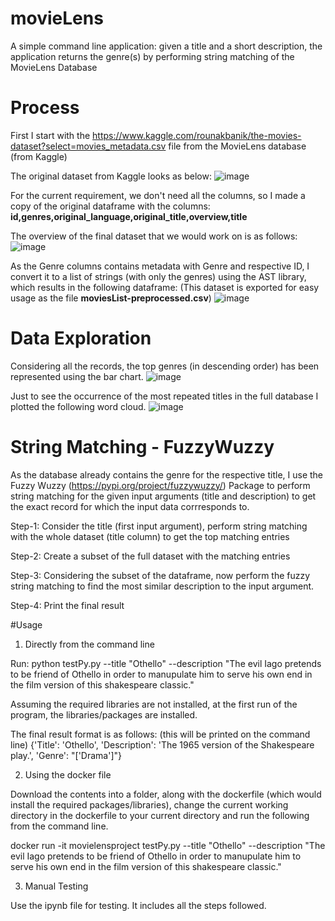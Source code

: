 # movieLens
A simple command line application: given a title and a short description, the application returns the genre(s) by performing string matching of the MovieLens Database

# Process
First I start with the https://www.kaggle.com/rounakbanik/the-movies-dataset?select=movies_metadata.csv file from the MovieLens database (from Kaggle)

The original dataset from Kaggle looks as below: 
![image](https://user-images.githubusercontent.com/34402162/123810815-fe982080-d8f2-11eb-917c-0fa2226c97e7.png)

For the current requirement, we don't need all the columns, so I made a copy of the original dataframe with the columns: **id,genres,original_language,original_title,overview,title**

The overview of the final dataset that we would work on is as follows:
![image](https://user-images.githubusercontent.com/34402162/123811300-6c444c80-d8f3-11eb-9188-2c331e1306c1.png)

As the Genre columns contains metadata with Genre and respective ID, I convert it to a list of strings (with only the genres) using the AST library, which results in the following dataframe: (This dataset is exported for easy usage as the file **moviesList-preprocessed.csv**)
![image](https://user-images.githubusercontent.com/34402162/123811547-a1509f00-d8f3-11eb-8205-48c3f250672d.png)


# Data Exploration
Considering all the records, the top genres (in descending order) has been represented using the bar chart.
![image](https://user-images.githubusercontent.com/34402162/123811941-fc829180-d8f3-11eb-8007-8b8320917687.png)

Just to see the occurrence of the most repeated titles in the full database I plotted the following word cloud.
![image](https://user-images.githubusercontent.com/34402162/123812183-29cf3f80-d8f4-11eb-992c-4e7580059f6e.png)

# String Matching - FuzzyWuzzy
As the database already contains the genre for the respective title, I use the Fuzzy Wuzzy (https://pypi.org/project/fuzzywuzzy/) Package to perform string matching for the given input arguments (title and description) to get the exact record for which the input data corrresponds to. 

Step-1: Consider the title (first input argument), perform string matching with the whole dataset (title column) to get the top matching entries

Step-2: Create a subset of the full dataset with the matching entries

Step-3: Considering the subset of the dataframe, now perform the fuzzy string matching to find the most similar description to the input argument.

Step-4: Print the final result

#Usage
1. Directly from the command line

Run: python testPy.py --title "Othello" --description "The evil Iago pretends to be friend of Othello in order to manupulate him to serve his own end in the film version of this shakespeare classic."

Assuming the required libraries are not installed, at the first run of the program, the libraries/packages are installed. 

The final result format is as follows: (this will be printed on the command line)
{'Title': 'Othello', 'Description': 'The 1965 version of the Shakespeare play.', 'Genre': "['Drama']"}

2. Using the docker file

Download the contents into a folder, along with the dockerfile (which would install the required packages/libraries), change the current working directory in the dockerfile to your current directory and run the following from the command line.

docker run -it movielensproject testPy.py --title "Othello" --description "The evil Iago pretends to be friend of Othello in order to manupulate him to serve his own end in the film version of this shakespeare classic."

3. Manual Testing

Use the ipynb file for testing. It includes all the steps followed. 
